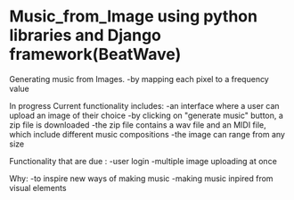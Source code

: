 # Music_from_Image using python libraries and Django framework(BeatWave)
Generating music from Images.
   -by mapping each pixel to a frequency value 

   
In progress
Current functionality includes:
   -an interface where a user can upload an image of their choice
   -by clicking on "generate music" button, a zip file is downloaded
   -the zip file contains a wav file and an MIDI file, which include different music compositions
   -the image can range from any size

   
Functionality that are due :
   -user login 
   -multiple image uploading at once

   
Why:
   -to inspire new ways of making music
   -making music inpired from visual elements
